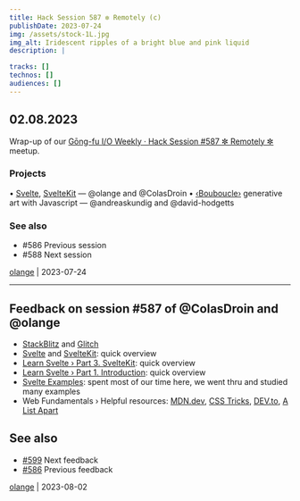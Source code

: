 ```yaml
---
title: Hack Session 587 ✼ Remotely (c)
publishDate: 2023-07-24
img: /assets/stock-1L.jpg
img_alt: Iridescent ripples of a bright blue and pink liquid
description: |

tracks: []
technos: []
audiences: []
---
```


## 02.08.2023

Wrap-up of our [Gōng-fu I/O Weekly · Hack Session #587  ✼ Remotely ✼](https://www.meetup.com/fr-FR/gōngfuio/events/rlqrftyfclbdb/) meetup.

### Projects

• [Svelte](https://svelte.dev/), [SvelteKit](https://kit.svelte.dev/) — @olange and @ColasDroin
• [‹Bouboucle›](http://bouboucle.com) generative art with Javascript — @andreaskundig and @david-hodgetts 

### See also

* #586 Previous session
* #588 Next session

[olange](https://github.com/olange) | 2023-07-24

<hr/>

## Feedback on session #587 of @ColasDroin and @olange

* [StackBlitz](https://stackblitz.com/edit/sveltejs-kit-template-default-4apbk3?title=SvelteKit+Default+Template&description=The+default+SvelteKit+template%2C+generated+with+create-svelte&memory-freed=1) and [Glitch](https://glitch.com)
* [Svelte]() and [SvelteKit](https://kit.svelte.dev): quick overview
* [Learn Svelte › Part 3. SvelteKit](https://learn.svelte.dev/tutorial/introducing-sveltekit): quick overview
* [Learn Svelte › Part 1. Introduction](https://learn.svelte.dev/tutorial/welcome-to-svelte): quick overview
* [Svelte Examples](https://svelte.dev/examples/): spent most of our time here, we went thru and studied many examples
* Web Fundamentals › Helpful resources: [MDN.dev](https://developer.mozilla.org/fr/docs/Web/JavaScript), [CSS Tricks](https://css-tricks.com), [DEV.to](https://dev.to), [A List Apart](https://alistapart.com)

## See also

* [#599](https://github.com/gongfuio/sessions/issues/599#issuecomment-1780019654) Next feedback
* [#586](https://github.com/gongfuio/sessions/issues/586#issuecomment-1653699696) Previous feedback

[olange](https://github.com/olange) | 2023-08-02


